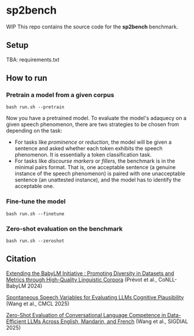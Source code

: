 # sp2bench
WIP
This repo contains the source code for the **sp2bench** benchmark.

## Setup
TBA: requirements.txt
## How to run
### Pretrain a model from a given corpus 
```
bash run.sh --pretrain
```
Now you have a pretrained model. To evaluate the model's adaquecy on a given speech phenomenon, there are two strategies to be chosen from depending on the task:

- For tasks like *prominence* or *reduction*, the model will be given a sentence and asked whether each token exhibits the speech phenomenon. It is essentially a token classification task.
- For tasks like *discourse markers* or *fillers*, the benchmark is in the minimal pairs format. That is, one acceptable sentence (a genuine instance of the speech phenomenon) is paired with one unacceptable sentence (an unattested instance), and the model has to identify the acceptable one.

### Fine-tune the model
```
bash run.sh --finetune
```
### Zero-shot evaluation on the benchmark

```
bash run.sh --zeroshot
```

## Citation

[Extending the BabyLM Initiative : Promoting Diversity in Datasets and Metrics through High-Quality Linguistic Corpora](https://aclanthology.org/2024.conll-babylm.12/) (Prévot et al., CoNLL-BabyLM 2024)

[Spontaneous Speech Variables for Evaluating LLMs Cognitive Plausibility
](https://arxiv.org/abs/2505.16277) (Wang et al., CMCL 2025)

[Zero-Shot Evaluation of Conversational Language Competence in Data-Efficient LLMs Across English, Mandarin, and French](https://2025.sigdial.org/list-of-accepted-papers/) (Wang et al., SIGDIAL 2025)
